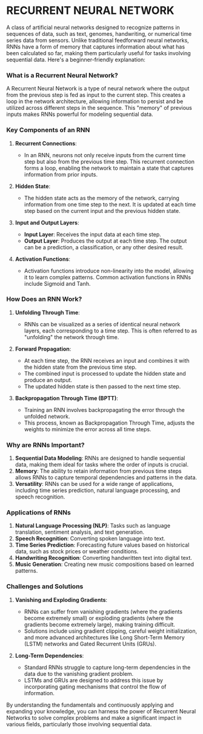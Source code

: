 # RECURRENT NEURAL NETWORK 
A class of artificial neural networks designed to recognize patterns in sequences of data, such as text, genomes, handwriting, or numerical time series data from sensors. Unlike traditional feedforward neural networks, RNNs have a form of memory that captures information about what has been calculated so far, making them particularly useful for tasks involving sequential data. Here's a beginner-friendly explanation:

### What is a Recurrent Neural Network?

A Recurrent Neural Network is a type of neural network where the output from the previous step is fed as input to the current step. This creates a loop in the network architecture, allowing information to persist and be utilized across different steps in the sequence. This "memory" of previous inputs makes RNNs powerful for modeling sequential data.

### Key Components of an RNN

1. **Recurrent Connections**:
   - In an RNN, neurons not only receive inputs from the current time step but also from the previous time step. This recurrent connection forms a loop, enabling the network to maintain a state that captures information from prior inputs.

2. **Hidden State**:
   - The hidden state acts as the memory of the network, carrying information from one time step to the next. It is updated at each time step based on the current input and the previous hidden state.

3. **Input and Output Layers**:
   - **Input Layer**: Receives the input data at each time step.
   - **Output Layer**: Produces the output at each time step. The output can be a prediction, a classification, or any other desired result.

4. **Activation Functions**:
   - Activation functions introduce non-linearity into the model, allowing it to learn complex patterns. Common activation functions in RNNs include Sigmoid and Tanh.

### How Does an RNN Work?

1. **Unfolding Through Time**:
   - RNNs can be visualized as a series of identical neural network layers, each corresponding to a time step. This is often referred to as "unfolding" the network through time.

2. **Forward Propagation**:
   - At each time step, the RNN receives an input and combines it with the hidden state from the previous time step.
   - The combined input is processed to update the hidden state and produce an output.
   - The updated hidden state is then passed to the next time step.

3. **Backpropagation Through Time (BPTT)**:
   - Training an RNN involves backpropagating the error through the unfolded network.
   - This process, known as Backpropagation Through Time, adjusts the weights to minimize the error across all time steps.

### Why are RNNs Important?

1. **Sequential Data Modeling**: RNNs are designed to handle sequential data, making them ideal for tasks where the order of inputs is crucial.
2. **Memory**: The ability to retain information from previous time steps allows RNNs to capture temporal dependencies and patterns in the data.
3. **Versatility**: RNNs can be used for a wide range of applications, including time series prediction, natural language processing, and speech recognition.

### Applications of RNNs

1. **Natural Language Processing (NLP)**: Tasks such as language translation, sentiment analysis, and text generation.
2. **Speech Recognition**: Converting spoken language into text.
3. **Time Series Prediction**: Forecasting future values based on historical data, such as stock prices or weather conditions.
4. **Handwriting Recognition**: Converting handwritten text into digital text.
5. **Music Generation**: Creating new music compositions based on learned patterns.

### Challenges and Solutions

1. **Vanishing and Exploding Gradients**:
   - RNNs can suffer from vanishing gradients (where the gradients become extremely small) or exploding gradients (where the gradients become extremely large), making training difficult.
   - Solutions include using gradient clipping, careful weight initialization, and more advanced architectures like Long Short-Term Memory (LSTM) networks and Gated Recurrent Units (GRUs).

2. **Long-Term Dependencies**:
   - Standard RNNs struggle to capture long-term dependencies in the data due to the vanishing gradient problem.
   - LSTMs and GRUs are designed to address this issue by incorporating gating mechanisms that control the flow of information.

By understanding the fundamentals and continuously applying and expanding your knowledge, you can harness the power of Recurrent Neural Networks to solve complex problems and make a significant impact in various fields, particularly those involving sequential data.
